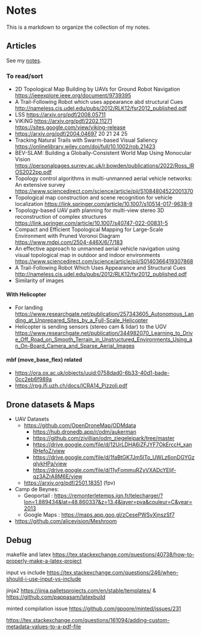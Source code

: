 Notes
===

This is a markdown to organize the collection of my notes.

## Articles

See my [notes](notes.md).

### To read/sort

- 2D Topological Map Building by UAVs for Ground Robot Navigation https://ieeexplore.ieee.org/document/9739395
- A Trail-Following Robot which uses appearance abd structural Cues
  http://nameless.cis.udel.edu/pubs/2012/RLK12/fsr2012_published.pdf
- LSS https://arxiv.org/pdf/2008.05711
- ViKiNG https://arxiv.org/pdf/2202.11271  https://sites.google.com/view/viking-release
- https://arxiv.org/pdf/2004.04697 20 21 24 25
- Tracking Natural Trails with Swarm-based Visual Saliency
  https://onlinelibrary.wiley.com/doi/full/10.1002/rob.21423
- BEV-SLAM: Building a Globally-Consistent World Map Using Monocular Vision
  https://personalpages.surrey.ac.uk/r.bowden/publications/2022/Ross_IROS2022pp.pdf
- Topology control algorithms in multi-unmanned aerial vehicle networks: An extensive survey
  https://www.sciencedirect.com/science/article/pii/S1084804522001370
- Topological map construction and scene recognition for vehicle localization
  https://link.springer.com/article/10.1007/s10514-017-9638-9
- Topology-based UAV path planning for multi-view stereo 3D reconstruction of complex structures
  https://link.springer.com/article/10.1007/s40747-022-00831-5
- Compact and Efficient Topological Mapping for Large-Scale Environment with Pruned Voronoi Diagram
  https://www.mdpi.com/2504-446X/6/7/183
- An effective approach to unmanned aerial vehicle navigation using visual topological map in outdoor and indoor
  environments
  https://www.sciencedirect.com/science/article/pii/S0140366419307868
- A Trail-Following Robot Which Uses Appearance and Structural Cues
  http://nameless.cis.udel.edu/pubs/2012/RLK12/fsr2012_published.pdf
- Similarity of images

#### With Helicopter

- For landing
  https://www.researchgate.net/publication/257343605_Autonomous_Landing_at_Unprepared_Sites_by_a_Full-Scale_Helicopter
- Helicopter is sending sensors (stereo cam & lidar) to the UGV
  https://www.researchgate.net/publication/344982070_Learning_to_Drive_Off_Road_on_Smooth_Terrain_in_Unstructured_Environments_Using_an_On-Board_Camera_and_Sparse_Aerial_Images

#### mbf (move_base_flex) related

- https://ora.ox.ac.uk/objects/uuid:0758dad0-6b33-40d1-bade-0cc2eb6f989a
- https://rpg.ifi.uzh.ch/docs/ICRA14_Pizzoli.pdf

## Drone datasets & Maps

- UAV Datasets
    - https://github.com/OpenDroneMap/ODMdata
        - https://hub.dronedb.app/r/odm/aukerman
        - https://github.com/zivillian/odm_ziegeleipark/tree/master
        - https://drive.google.com/file/d/12UrLDHA6iZFJYF7OkErccH_xanRHefoZ/view
        - https://drive.google.com/file/d/1faBtGK7Jm5lTo_UWLz6onDGYGzqlykHPa/view
        - https://drive.google.com/file/d/11yFommuRZyVXADcYEIjf-qz3AZrA8M6E/view
    - https://arxiv.org/pdf/2501.18351 (fpv)
- Camp de Beynes:
    - Geoportail :
      https://remonterletemps.ign.fr/telecharger/?lon=1.889434&lat=48.860337&z=13.4&layer=pva&couleur=C&year=2013
    - Google Maps : https://maps.app.goo.gl/zCesePWSyXjnszSf7
- https://github.com/alicevision/Meshroom

## Debug

makefile and latex https://tex.stackexchange.com/questions/40738/how-to-properly-make-a-latex-project

input vs include https://tex.stackexchange.com/questions/246/when-should-i-use-input-vs-include

jinja2 https://jinja.palletsprojects.com/en/stable/templates/ & https://github.com/pappasam/latexbuild

minted compilation issue https://github.com/gpoore/minted/issues/231

https://tex.stackexchange.com/questions/161094/adding-custom-metadata-values-to-a-pdf-file